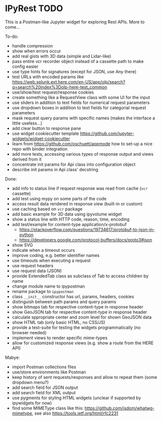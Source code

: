 # IPyRest TODO

This is a Postman-like Jupyter widget for exploring Rest APIs. More to come...

To-do:

- handle compression
- show when errors occur
- add real gists with 3D data (simple and Lidar-like)
- pass entire vcr recorder object instead of a cassette path to make config easier
- use type hints for signatures (except for JSON, use Any there)
- test URLs with encoded params like https://web.splunk.ext.here.com/en-US/app/olp/search?q=search%20index%3Dolp-here-test_common
- use/show/test request/response cookies
- create something like a RequestView class with some UI for the input
- use sliders in addition to text fields for numerical request parameters
- use dropdown boxes in addition to text fields for categorial request parameters
- mask request query params with specific names (makes the interface a little useless...)
- add clear button to response pane
- use widget cookiecutter template https://github.com/jupyter-widgets/widget-cookiecutter
- learn from https://github.com/oschuett/appmode how to set-up a nice repo with binder integration
- add more tests, accessing various types of response output and views derived from it
- concentrate init params for Api class into configuration object
- describe init params in Api class' decstring

Done:

- add info to status line if request response was read from cache (`vcr` cassette) 
- add test using mypy on some parts of the code
- access result data rendered in response view (built-in or custom)
- use caching based on `vcr` package
- add basic example for 3D data using ipyvolume widget
- show a status line with HTTP code, reason, time, encoding
- add test/example for content-type application/x-protobuf
  - https://stackoverflow.com/questions/19734617/protobuf-to-json-in-python
  - https://developers.google.com/protocol-buffers/docs/proto3#json
- show SVG
- indicate when a timeout occurs
- improve coding, e.g. better identifier names
- use timeouts when executing a request
- use request headers
- use request data (JSON)
- provide ExtendedTab class as subclass of Tab to access children by name
- change module name to ipypostman
- rename package to `ipypostman`
- class `__init__` constructor has url, params, headers, cookies
- distinguish between path params and query params
- show bitmaps tab for respective content-type in response header
- show GeoJSON tab for respective content-type in response header
- calculate sppropriate center and zoom level for shown GeoJSON data
- show HTML tab (only basic HTML, no CSS/JS)
- provide a test-suite for testing the widgets programmatically (no browser needed)
- implement views to render specific mime-types
- allow for customized response views (e.g. show a route from the HERE API)

Mabye:

- import Postman collections files
- use/store environments like Postman
- keep history of sent requests/responses and allow to repeat them (some dropdown menu?)
- add search field for JSON output
- add search field for XML output
- use pygments for styling HTML widgets (unclear if supported by ipywidgets for now)
- find some MIMEType class like this: https://github.com/jsdom/whatwg-mimetype, see also https://tools.ietf.org/html/rfc2231
